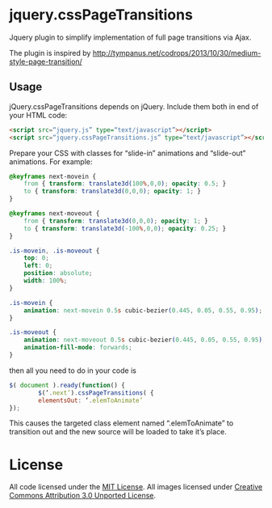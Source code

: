 # jquery.cssPageTransitions
Jquery plugin to simplify implementation of full page transitions via Ajax.

The plugin is inspired by http://tympanus.net/codrops/2013/10/30/medium-style-page-transition/

## Usage

jQuery.cssPageTransitions depends on jQuery. Include them both in end of your HTML code:

```html
<script src=“jquery.js” type=“text/javascript”></script>
<script src=“jquery.cssPageTransitions.js” type=“text/javascript”></script>
```

Prepare your CSS with classes for “slide-in” animations and “slide-out” animations. For example:



```css
@keyframes next-movein {
    from { transform: translate3d(100%,0,0); opacity: 0.5; }
    to { transform: translate3d(0,0,0); opacity: 1; }
}

@keyframes next-moveout {
    from { transform: translate3d(0,0,0); opacity: 1; }
    to { transform: translate3d(-100%,0,0); opacity: 0.25; }
}

.is-movein, .is-moveout {
    top: 0;
    left: 0;
    position: absolute;
    width: 100%;
}

.is-movein {
    animation: next-movein 0.5s cubic-bezier(0.445, 0.05, 0.55, 0.95);
}

.is-moveout {
    animation: next-moveout 0.5s cubic-bezier(0.445, 0.05, 0.55, 0.95);
    animation-fill-mode: forwards;
}
```

then all you need to do in your code is

```js
$( document ).ready(function() {
		$(‘.next’).cssPageTransitions( { 
		elementsOut: ‘.elemToAnimate’
});
```

This causes the targeted class element named “.elemToAnimate” to transition out and the new source will be loaded to take it’s place.

# License

All code licensed under the [MIT License](http://www.opensource.org/licenses/mit-license.php). All images licensed under [Creative Commons Attribution 3.0 Unported License](http://creativecommons.org/licenses/by/3.0/deed.en_US).
